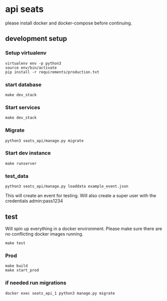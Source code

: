 # api seats

please install docker and docker-compose before continuing.

## development setup

### Setup virtualenv

```
virtualenv env -p python3
source env/bin/activate
pip install -r requirements/production.txt
```

### start database

```
make dev_stack
```

### Start services

```
make dev_stack
```
### Migrate
```
python3 seats_api/manage.py migrate
```

### Start dev instance

```
make runserver
```

### test_data
```
python3 seats_api/manage.py loaddata example_event.json
```
This will create an event for testing. Will also create a super user with
the credentials admin:pass1234


## test

Will spin up everything in a docker environment.
Please make sure there are no conflicting docker images running.

```
make test
```

### Prod

```
make build
make start_prod
```

### if needed run migrations

```
docker exec seats_api_1 python3 manage.py migrate
```
